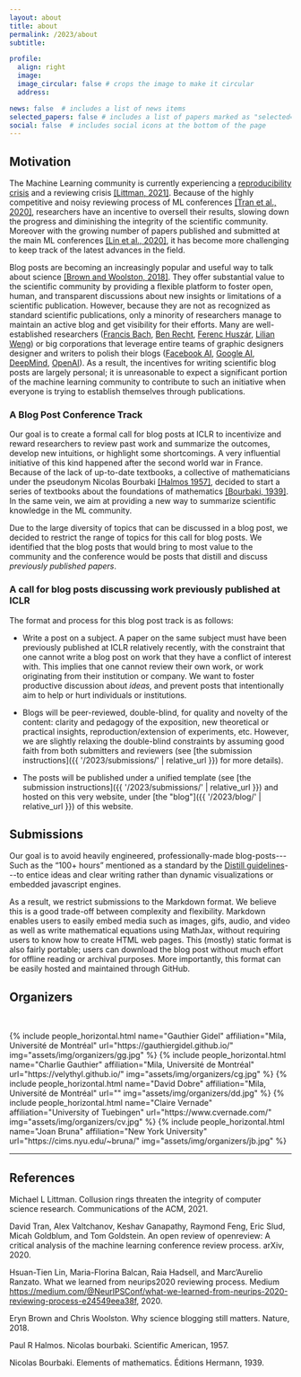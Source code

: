 ```yaml
---
layout: about
title: about
permalink: /2023/about
subtitle:

profile:
  align: right
  image: 
  image_circular: false # crops the image to make it circular
  address: 

news: false  # includes a list of news items
selected_papers: false # includes a list of papers marked as "selected={true}"
social: false  # includes social icons at the bottom of the page
---
```



## Motivation

The Machine Learning community is currently experiencing a
[reproducibility crisis](https://neuripsconf.medium.com/designing-the-reproducibility-program-for-neurips-2020-7fcccaa5c6ad)
and a reviewing crisis [[Littman, 2021]](#Litt). Because of the highly competitive and noisy
reviewing process of ML conferences [[Tran et al., 2020]](#Tran), researchers have an incentive to
oversell their results, slowing down the progress and diminishing the
integrity of the scientific community. Moreover with the growing number
of papers published and submitted at the main ML conferences [[Lin et al., 2020]](#Lin), it has
become more challenging to keep track of the latest advances in the
field.

Blog posts are becoming an increasingly popular and useful way to talk
about science [[Brown and Woolston, 2018]](#Brow).
They offer substantial value to the scientific community
by providing a flexible platform to foster open, human, and transparent
discussions about new insights or limitations of a scientific
publication. However, because they are not as recognized as standard
scientific publications, only a minority of researchers manage to
maintain an active blog and get visibility for their efforts. Many are
well-established researchers ([Francis Bach](https://francisbach.com/),
[Ben Recht](https://www.argmin.net/), [Ferenc
Huszár](https://www.inference.vc/), [Lilian
Weng](https://lilianweng.github.io/lil-log/)) or big corporations that
leverage entire teams of graphic designers designer and writers to
polish their blogs ([Facebook AI](https://ai.facebook.com/blog/?page=1),
[Google AI](https://ai.googleblog.com/),
[DeepMind](https://deepmind.com/blog),
[OpenAI](https://openai.com/blog/)). As a result, the incentives for
writing scientific blog posts are largely personal; it is unreasonable
to expect a significant portion of the machine learning community to
contribute to such an initiative when everyone is trying to establish
themselves through publications.

### A Blog Post Conference Track

Our goal is to create a formal call for blog posts at ICLR to
incentivize and reward researchers to review past work and summarize the
outcomes, develop new intuitions, or highlight some shortcomings. A very
influential initiative of this kind happened after the second world war
in France. Because of the lack of up-to-date textbooks, a collective of
mathematicians under the pseudonym Nicolas Bourbaki [[Halmos 1957]](#Halm), decided to start a
series of textbooks about the foundations of mathematics [[Bourbaki, 1939]](#Bour).
In the same vein, we aim at providing a new way to summarize scientific knowledge in
the ML community.

Due to the large diversity of topics that can be discussed in a blog
post, we decided to restrict the range of topics for this call for blog
posts. We identified that the blog posts that would bring to most value
to the community and the conference would be posts that distill and
discuss *previously published papers*.

### A call for blog posts discussing work previously published at ICLR

The format and process for this blog post track is as follows:

- Write a post on a subject. A paper on the same subject must have been previously published at ICLR relatively recently, with the
    constraint that one cannot write a blog post on work that they have
    a conflict of interest with. This implies that one cannot review
    their own work, or work originating from their institution or
    company. We want to foster productive discussion about *ideas*, and
    prevent posts that intentionally aim to help or hurt individuals or
    institutions.

- Blogs will be peer-reviewed, double-blind,
    for quality and novelty of the content: clarity and pedagogy of the
    exposition, new theoretical or practical insights,
    reproduction/extension of experiments, etc. However, we are slightly relaxing the double-blind constraints by 
    assuming good faith from both submitters and reviewers (see [the submission instructions]({{ '/2023/submissions/' | relative_url }}) for more details).

- The posts will be published under a unified template (see [the submission instructions]({{ '/2023/submissions/' | relative_url }})
    and hosted on this very website, under [the "blog"]({{ '/2023/blog/' | relative_url }}) of this website.


## Submissions

Our goal is to avoid heavily engineered, professionally-made
blog-posts---Such as the “100+ hours” mentioned as a standard by the [Distill
guidelines](https://distill.pub/journal/)---to entice ideas and clear writing rather than dynamic
visualizations or embedded javascript engines.

As a result, we restrict submissions to the Markdown format. We believe
this is a good trade-off between complexity and flexibility. Markdown
enables users to easily embed media such as images, gifs, audio, and
video as well as write mathematical equations using MathJax, without
requiring users to know how to create HTML web pages. This (mostly)
static format is also fairly portable; users can download the blog post
without much effort for offline reading or archival purposes. More
importantly, this format can be easily hosted and maintained through
GitHub.

## Organizers

&nbsp;


<div class="row row-cols-2 projects pt-3 pb-3">
  {% include people_horizontal.html name="Gauthier Gidel" affiliation="Mila, Université de Montréal" url="https://gauthiergidel.github.io/" img="assets/img/organizers/gg.jpg" %}
  {% include people_horizontal.html name="Charlie Gauthier" affiliation="Mila, Université de Montréal" url="https://velythyl.github.io/" img="assets/img/organizers/cg.jpg" %}
  {% include people_horizontal.html name="David Dobre" affiliation="Mila, Université de Montréal" url="" img="assets/img/organizers/dd.jpg" %}
  {% include people_horizontal.html name="Claire Vernade" affiliation="University of Tuebingen" url="https://www.cvernade.com/" img="assets/img/organizers/cv.jpg" %}
  {% include people_horizontal.html name="Joan Bruna" affiliation="New York University" url="https://cims.nyu.edu/~bruna/" img="assets/img/organizers/jb.jpg" %}
</div>

<!-- 
<ul class="image-list-small">
  <li>
    <a style="background-image: url({{site.url}}/assets/img/organizers/gg.jpg);"></a>
    <div class="details">
      <h3>Gauthier Gidel</h3>
      <p class="image-author">gidelgau [ at ] mila.quebec</p>
    </div>
  </li>
  <li>
    <a style="background-image: url({{site.url}}/assets/img/organizers/cg.jpg);"></a>
    <div class="details">
      <h3>Charlier Gauthier</h3>
      <p class="image-author">charlie.gauthier [ at ] mila.quebec</p>
    </div>
  </li>
  <li>
    <a style="background-image: url({{site.url}}/assets/img/organizers/dd.jpg);"></a>
    <div class="details">
      <h3>David Dobre</h3>
      <p class="image-author">david-a.dobre [ at ] mila.quebec</p>
    </div>
  </li>
  <li>
    <a style="background-image: url('{{site.url}}/assets/img/organizers/sb.jpg');"></a>
    <div class="details">
      <h3>Joan Bruna</h3>
      <p class="image-author">bruna [ at ] cims.nyu.edu</p>
    </div>
  </li>
  <li>
    <a style="background-image: url('{{site.url}}/assets/img/organizers/cv.jpg');"></a>
    <div class="details">
      <h3>Claire Vernade</h3>
      <p class="image-author">vernade [ at ] deepmind.com</p>
    </div>
  </li>
</ul> -->

---

## References

<a name="Litt">Michael L Littman. Collusion rings threaten the integrity of computer science research. Communications of the ACM, 2021.</a>

<a name="Tran">David Tran, Alex Valtchanov, Keshav Ganapathy, Raymond Feng, Eric Slud, Micah Goldblum, and Tom Goldstein. An open review of openreview: A critical analysis of the machine learning conference review process. arXiv, 2020. </a>

<a name="Lin">Hsuan-Tien Lin, Maria-Florina Balcan, Raia Hadsell, and Marc’Aurelio Ranzato. What we learned from neurips2020 reviewing process. Medium https://medium.com/@NeurIPSConf/what-we-learned-from-neurips-2020-reviewing-process-e24549eea38f, 2020. </a>

<a name="Brow">Eryn Brown and Chris Woolston. Why science blogging still matters. Nature, 2018.</a>

<a name="Halm">Paul R Halmos. Nicolas bourbaki. Scientific American, 1957.<a>

<a name="Bour">Nicolas Bourbaki. Elements of mathematics. Éditions Hermann, 1939.</a>